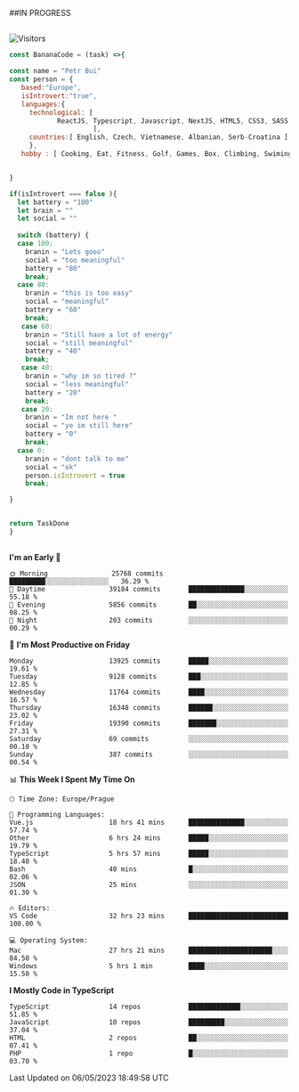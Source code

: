 ##IN PROGRESS
##
![Visitors](https://komarev.com/ghpvc/?username=petrbui&style=for-the-badge&label=Visitors+👀)
```Javascript
const BananaCode = (task) =>{

const name = "Petr Bui"
const person = {
   based:"Europe",
   isIntrovert:"true",
   languages:{
     technological: [ 
            ReactJS, Typescript, Javascript, NextJS, HTML5, CSS3, SASS, Redux, Node, Storybook, Styled-Component
                     ],
     countries:[ English, Czech, Vietnamese, Albanian, Serb-Croatina ]
     },
   hobby : [ Cooking, Eat, Fitness, Golf, Games, Box, Climbing, Swiming],


}

if(isIntrovert === false ){
  let battery = "100"
  let brain = ""
  let social = ""
  
  switch (battery) {
  case 100:
    branin = "Lets gooo"
    social = "too meaningful"
    battery = "80"
    break;
  case 80:
    branin = "this is too easy"
    social = "meaningful"
    battery = "60"
    break;
   case 60:
    branin = "Still have a lot of energy"
    social = "still meaningful"
    battery = "40"
    break;
   case 40:
    branin = "why im so tired ?"
    social = "less meaningful"
    battery = "20"
    break;
   case 20:
    branin = "Im not here "
    social = "ye im still here"
    battery = "0"
    break;
  case 0:
    branin = "dont talk to me"
    social = "ok"
    person.isIntrovert = true
    break;

}


return TaskDone
}
```



##
<!--
[![My GitHub stats](https://github-readme-stats.vercel.app/api?username=petrbui&theme=github_dark)](https://github.com/anuraghazra/github-readme-stats)

[![My wakatime stats](https://github-readme-stats.vercel.app/api/wakatime?username=petrbui&theme=github_dark)](https://github.com/anuraghazra/github-readme-stats)
-->
<!--START_SECTION:waka-->
**I'm an Early 🐤** 

```text
🌞 Morning                25768 commits       █████████░░░░░░░░░░░░░░░░   36.29 % 
🌆 Daytime                39184 commits       ██████████████░░░░░░░░░░░   55.18 % 
🌃 Evening                5856 commits        ██░░░░░░░░░░░░░░░░░░░░░░░   08.25 % 
🌙 Night                  203 commits         ░░░░░░░░░░░░░░░░░░░░░░░░░   00.29 % 
```
📅 **I'm Most Productive on Friday** 

```text
Monday                   13925 commits       █████░░░░░░░░░░░░░░░░░░░░   19.61 % 
Tuesday                  9128 commits        ███░░░░░░░░░░░░░░░░░░░░░░   12.85 % 
Wednesday                11764 commits       ████░░░░░░░░░░░░░░░░░░░░░   16.57 % 
Thursday                 16348 commits       ██████░░░░░░░░░░░░░░░░░░░   23.02 % 
Friday                   19390 commits       ███████░░░░░░░░░░░░░░░░░░   27.31 % 
Saturday                 69 commits          ░░░░░░░░░░░░░░░░░░░░░░░░░   00.10 % 
Sunday                   387 commits         ░░░░░░░░░░░░░░░░░░░░░░░░░   00.54 % 
```


📊 **This Week I Spent My Time On** 

```text
🕑︎ Time Zone: Europe/Prague

💬 Programming Languages: 
Vue.js                   18 hrs 41 mins      ██████████████░░░░░░░░░░░   57.74 % 
Other                    6 hrs 24 mins       █████░░░░░░░░░░░░░░░░░░░░   19.79 % 
TypeScript               5 hrs 57 mins       █████░░░░░░░░░░░░░░░░░░░░   18.40 % 
Bash                     40 mins             █░░░░░░░░░░░░░░░░░░░░░░░░   02.06 % 
JSON                     25 mins             ░░░░░░░░░░░░░░░░░░░░░░░░░   01.30 % 

🔥 Editors: 
VS Code                  32 hrs 23 mins      █████████████████████████   100.00 % 

💻 Operating System: 
Mac                      27 hrs 21 mins      █████████████████████░░░░   84.50 % 
Windows                  5 hrs 1 min         ████░░░░░░░░░░░░░░░░░░░░░   15.50 % 
```

**I Mostly Code in TypeScript** 

```text
TypeScript               14 repos            █████████████░░░░░░░░░░░░   51.85 % 
JavaScript               10 repos            █████████░░░░░░░░░░░░░░░░   37.04 % 
HTML                     2 repos             ██░░░░░░░░░░░░░░░░░░░░░░░   07.41 % 
PHP                      1 repo              █░░░░░░░░░░░░░░░░░░░░░░░░   03.70 % 
```




 Last Updated on 06/05/2023 18:49:58 UTC
<!--END_SECTION:waka-->
